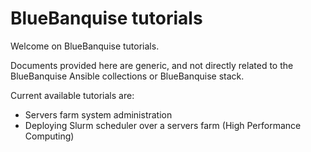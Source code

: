 # BlueBanquise tutorials

Welcome on BlueBanquise tutorials.

Documents provided here are generic, and not directly related to the BlueBanquise Ansible collections or BlueBanquise stack.

Current available tutorials are:

* Servers farm system administration
* Deploying Slurm scheduler over a servers farm (High Performance Computing)

